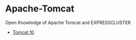 # Apache-Tomcat
Open Knowlodge of Apache Tomcat and EXPRESSCLUSTER

* [Tomcat 10](tomcat-10-linux.md)
